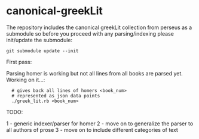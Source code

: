 # canonical-greekLit

The repository includes the canonical greekLit collection from perseus
as a submodule so before you proceed with any parsing/indexing please
init/update the submodule:

```
git submodule update --init
```

First pass:

Parsing homer is working but not all lines from all books are parsed
yet. Working on it...:

```
  # gives back all lines of homers <book_num>
  # represented as json data points
  ./greek_lit.rb <book_num>
```

TODO:

1 - generic indexer/parser for homer
2 - move on to generalize the parser to all authors of prose
3 - move on to include different categories of text
